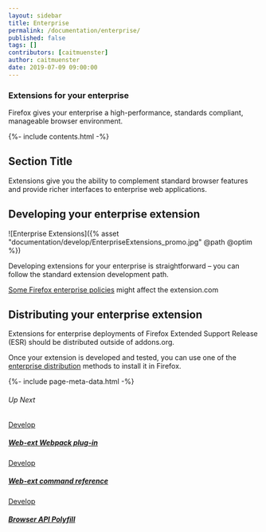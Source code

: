 ```yaml
---
layout: sidebar
title: Enterprise
permalink: /documentation/enterprise/
published: false
tags: []
contributors: [caitmuenster]
author: caitmuenster
date: 2019-07-09 09:00:00
---
```


<!-- Overview Page Hero Banner -->

<section class="overview-hero" style="background-image: url({% asset "develop-overview-hero-bg.jpg" @optim @path %});">
<div class="module">
<article class="module-content grid-x grid-padding-x">
<div class="cell small-12">
<div class="overview-hero-description" markdown="1">

# Extensions for your enterprise

Firefox gives your enterprise a high-performance, standards compliant, manageable browser environment. 

</div>
<div class="overview-hero-cta"></div>
</div>
</article>
</div>
</section>

<!-- END: Overview Page Hero Banner -->

<!-- Single Column Body Module -->

<section id="introduction" class="module">
<aside class="module-aside table-of-contents">

{%- include contents.html -%}

</aside>
<article class="module-content grid-x grid-padding-x">
<div class="cell small-12" markdown="1">

## Section Title

Extensions give you the ability to complement standard browser features and provide richer interfaces to enterprise web applications.

</div>
</article>
</section>

<!-- END: Single Column Body Module -->

<!-- Section 2: Developing your enterprise extension -->

<section id="developing-your-enterprise-extension">

<!-- Single Column Body Module -->

<section class="module">
<article class="module-content grid-x grid-padding-x">
<div class="cell small-12" markdown="1">

## Developing your enterprise extension

</div>
</article>
</section>

<!-- Two Column Body Module -->

<section class="module">
<article class="module-content grid-x grid-padding-x align-middle">
<div class="cell small-12 medium-6" markdown="1">

![Enterprise Extensions]({% asset "documentation/develop/EnterpriseExtensions_promo.jpg" @path @optim %})

</div>
<div class="cell small-12 medium-6" markdown="1">

Developing extensions for your enterprise is straightforward – you can follow the standard extension development path.

[Some Firefox enterprise policies](https://docs.google.com/document/d/1t-tUnHoycTNbGJvlqkvF_jJN-gJiWxuconQu4kOR8e4/edit) might affect the extension.com

</div>
</article>
</section>

<!-- END: Two Column Body Module -->

</section>

<!-- END: Section Two: Developing your enterprise extension -->

<!-- Single Column Body Module -->

<section id="distributing-your-enterprise-extension" class="module">
<article class="module-content grid-x grid-padding-x">
<div class="cell small-12" markdown="1">

## Distributing your enterprise extension

Extensions for enterprise deployments of Firefox Extended Support Release (ESR) should be distributed outside of addons.org. 

Once your extension is developed and tested, you can use one of the [enterprise distribution](https://developer.mozilla.org/en-US/docs/Mozilla/Add-ons/WebExtensions/Alternative_distribution_options/Add-ons_in_the_enterprise) methods to install it in Firefox.

</div>
</article>
</section>

<!-- END: Single Column Body Module -->

<!-- Meta Data -->

{%- include page-meta-data.html -%}

<!-- END: Meta Data -->

<!-- Up Next -->

<section class="module up-next">
<article class="module-content grid-x grid-padding-x">
<div class="cell small-12" markdown="1">

###### Up Next

</div>

<!-- Tile -->

<a href="/documentation/develop/web-ext-webpack-plug-in/" class="cell auto tile tile-block-link">
<div class="block-link" markdown="1">
	
Develop

##### Web-ext Webpack plug-in

</div>
</a>

<!-- END: Tile -->

<!-- Tile -->

<a href="/documentation/develop/web-ext-command-reference" class="cell auto tile tile-block-link">
<div class="block-link" markdown="1">
	
Develop

##### Web-ext command reference

</div>
</a>

<!-- END: Tile -->

<!-- Tile -->

<a href="/documentation/develop/browser-api-polyfill" class="cell auto tile tile-block-link">
<div class="block-link" markdown="1">
	
Develop

##### Browser API Polyfill

</div>
</a>

<!-- END: Tile -->

</article>
</section>

<!-- END: Up Next -->
